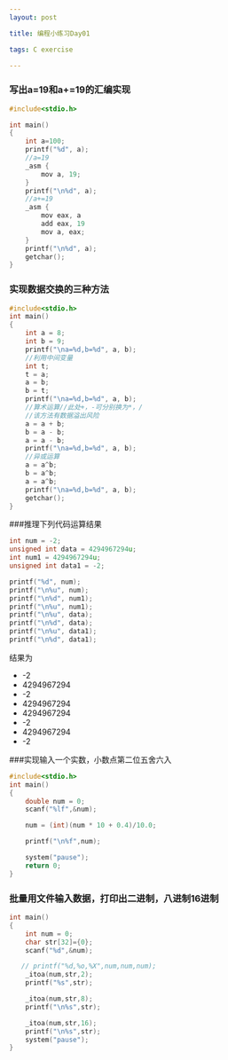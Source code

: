 ```yaml
---
layout: post

title: 编程小练习Day01

tags: C exercise

---
```


### 写出a=19和a+=19的汇编实现

```c
#include<stdio.h>

int main()
{
	int a=100;
	printf("%d", a);
	//a=19
	_asm {
		mov a, 19;
	}
	printf("\n%d", a);
	//a+=19
	_asm {
		mov eax, a
		add eax, 19
		mov a, eax;
	}
	printf("\n%d", a);
	getchar();
}
```

### 实现数据交换的三种方法

````c
#include<stdio.h>
int main()
{
	int a = 8;
	int b = 9;
	printf("\na=%d,b=%d", a, b);
	//利用中间变量
	int t;
	t = a;
	a = b;
	b = t;
	printf("\na=%d,b=%d", a, b);
	//算术运算//此处+，-可分别换为*，/ 
	//该方法有数据溢出风险
	a = a + b;
	b = a - b;
	a = a - b;
	printf("\na=%d,b=%d", a, b);
	//异或运算
	a = a^b;
	b = a^b;
	a = a^b;
	printf("\na=%d,b=%d", a, b);
	getchar();
}
````



###推理下列代码运算结果

```c
int num = -2;
unsigned int data = 4294967294u;
int num1 = 4294967294u;		  
unsigned int data1 = -2;

printf("%d", num);	
printf("\n%u", num);   
printf("\n%d", num1);	
printf("\n%u", num1);  
printf("\n%u", data);  
printf("\n%d", data);	
printf("\n%u", data1);	 
printf("\n%d", data1);
```
结果为

+ -2
+ 4294967294
+ -2
+ 4294967294
+ 4294967294
+ -2
+ 4294967294
+ -2




###实现输入一个实数，小数点第二位五舍六入

```c
#include<stdio.h>
int main()
{
    double num = 0;
    scanf("%lf",&num);

    num = (int)(num * 10 + 0.4)/10.0;

    printf("\n%f",num);

    system("pause");
    return 0;
}
```

### 批量用文件输入数据，打印出二进制，八进制16进制

```c
int main()
{
	int num = 0;
    char str[32]={0};
    scanf("%d",&num);

   // printf("%d,%o,%X",num,num,num);
    _itoa(num,str,2);
    printf("%s",str);

    _itoa(num,str,8);
    printf("\n%s",str);

    _itoa(num,str,16);
    printf("\n%s",str);
    system("pause");
}
```

